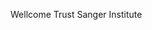 [//]: # (Created by ./bin/manage_files.pl from ./species/Cylicostephanus_goldi/PRJEB498/Cylicostephanus_goldi_PRJEB498.summary.html on Thu Jun 11 13:43:49 2020)
Wellcome Trust Sanger Institute

